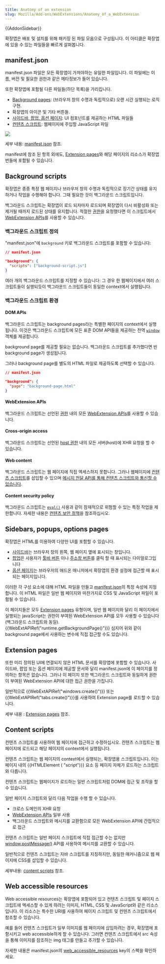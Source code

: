 ```yaml
---
title: Anatomy of an extension
slug: Mozilla/Add-ons/WebExtensions/Anatomy_of_a_WebExtension
---
```


{{AddonSidebar}}

확장앱은 배포 및 설치를 위해 패키징 된 파일 모음으로 구성됩니다. 이 아티클은 확장앱에 있을 수 있는 파일들을 빠르게 살펴봅니다.

## manifest.json

manifest.json 파일은 모든 확장앱이 가져야하는 유일한 파일입니다. 이 파일에는 이름, 버전 및 필요한 권한과 같은 메타정보가 들어 있습니다.

또한 확장앱에 포함될 다른 파일들(하단 목록)을 가리킵니다.

- [Background pages](/en-US/docs/Mozilla/Add-ons/WebExtensions/Anatomy_of_a_WebExtension#background_scripts): (브라우저 창의 수명과 독립적으로) 오랜 시간 실행되는 로직 구현.
- 확장앱의 아이콘 및 기타 버튼들.
- [사이드바, 팝업, 옵션 페이지](/en-US/docs/Mozilla/Add-ons/WebExtensions/Anatomy_of_a_WebExtension#sidebars_popups_options_pages): UI 컴포넌트를 제공하는 HTML 파일들
- [컨텐츠 스크립트](/en-US/docs/Mozilla/Add-ons/WebExtensions/Anatomy_of_a_WebExtension#content_scripts): 웹페이지에 주입할 JavaScript 파일

![](webextension-anatomy.png)

세부 내용: [manifest.json](/ko/docs/Mozilla/Add-ons/WebExtensions/manifest.json) 참조.

manifest에 참조 된 항목 외에도, [Extension pages](/en-US/docs/Mozilla/Add-ons/WebExtensions/Anatomy_of_a_WebExtension#extension_pages)와 해당 페이지의 리소스가 확장앱 번들에 포함될 수 있습니다.

## Background scripts

확장앱은 종종 특정 웹 페이지나 브라우저 창의 수명과 독립적으로 장기간 상태를 유지하거나 작업을 수행해야 합니다. 그때 필요한 것이 백그라운드 스크립트입니다.

백그라운드 스크립트는 확장앱이 로드 되자마자 로드되며 확장앱이 다시 비활성화 또는 제거될 때까지 로드된 상태를 유지합니다. 적절한 [권한](/en-US/docs/Mozilla/Add-ons/WebExtensions/manifest.json/permissions)을 요청했다면 이 스크립트에서 [WebExtension APIs](/en-US/docs/Mozilla/Add-ons/WebExtensions/API)를 사용할 수 있습니다.

### 백그라운드 스크립트 정의

"manifest.json"에 `background` 키로 백그라운드 스크립트를 포함할 수 있습니다:

```json
// manifest.json

"background": {
  "scripts": ["background-script.js"]
}
```

여러 개의 백그라운드 스크립트를 지정할 수 있습니다: 그 경우 한 웹페이지에서 여러 스크립트들이 실행되듯이 백그라운드 스크립트들이 동일한 context에서 실행됩니다.

### 백그라운드 스크립트 환경

#### DOM APIs

백그라운드 스크립트는 background pages라는 특별한 페이지의 context에서 실행됩니다. 이것은 백그라운드 스크립트에 모든 표준 DOM API들을 제공하는 전역 [`window`](/ko/docs/Web/API/Window) 객체를 제공합니다.

background page를 제공할 필요는 없습니다. 백그라운드 스크립트를 추가했다면 빈 background page가 생성됩니다.

그러나 background page를 별도의 HTML 파일로 제공하도록 선택할 수 있습니다.

```json
// manifest.json

"background": {
  "page": "background-page.html"
}
```

#### WebExtension APIs

백그라운드 스크립트는 선언된 [권한](/ko/docs/Mozilla/Add-ons/WebExtensions/manifest.json/permissions) 내의 모든 [WebExtension APIs](/en-US/docs/Mozilla/Add-ons/WebExtensions/API)를 사용할 수 있습니다.

#### Cross-origin access

백그라운드 스크립트는 선언된 [host 권한](/ko/docs/Mozilla/Add-ons/WebExtensions/manifest.json/permissions) 내의 모든 서버(host)에 XHR 요청을 할 수 있습니다.

#### Web content

백그라운드 스크립트는 웹 페이지에 직접 엑세스하지 못합니다. 그러나 웹페이지에 [컨텐츠 스크립트](/ko/docs/Mozilla/Add-ons/WebExtensions/Content_scripts)를 삽입할 수 있으며 [메시지 전달 API를 통해 컨텐츠 스크립트와 통신할 수 있습니다](/en-US/docs/Mozilla/Add-ons/WebExtensions/Content_scripts#communicating_with_background_scripts).

#### Content security policy

백그라운드 스크립트는 [`eval()`](/ko/docs/Web/JavaScript/Reference/Global_Objects/eval) 사용과 같이 잠재적으로 위험할 수 있는 특정 작업을 제한합니다. 자세한 내용은 [컨텐츠 보안 정책](/ko/docs/Mozilla/Add-ons/WebExtensions/Content_Security_Policy)을 참조하십시오.

## Sidebars, popups, options pages

확장앱은 HTML를 이용하여 다양한 UI를 포함할 수 있습니다.

- [사이드바](/ko/docs/Mozilla/Add-ons/WebExtensions/user_interface/Sidebars)는 브라우저 창의 왼쪽, 웹 페이지 옆에 표시되는 창입니다.
- [팝업](/ko/docs/Mozilla/Add-ons/WebExtensions/user_interface/Popups)은 사용자가 [툴바 버튼](/ko/docs/Mozilla/Add-ons/WebExtensions/user_interface/Toolbar_button) 이나 [주소창 버튼](/ko/docs/Mozilla/Add-ons/WebExtensions/user_interface/Page_actions)를 클릭 할 때 표시되는 다이얼로그입니다
- [옵션 페이지](/ko/docs/Mozilla/Add-ons/WebExtensions/user_interface/Options_pages)는 브라우저의 애드온 매니저에서 확장앱의 환경 설정에 접근할 때 표시 되는 페이지입니다.

이러한 각 구성 요소에 대해 HTML 파일을 만들고 [manifest.json](/ko/docs/Mozilla/Add-ons/WebExtensions/manifest.json)의 특정 속성에 지정합니다. 이 HTML 파일은 일반 웹 페이지와 마찬가지로 CSS 및 JavaScript 파일이 포함될 수 있습니다.

이 페이지들은 모두 [Extension pages](/ko/docs/Mozilla/Add-ons/WebExtensions/user_interface/Extension_pages) 유형이며, 일반 웹 페이지와 달리 이 페이지에서 실행되는 javaScript는 권한이 부여된 WebExtension API를 모두 사용할 수 있습니다(백그라운드 스크립트와 동일).
{{WebExtAPIRef("runtime.getBackgroundPage()")}}
심지어 위와 같이 background page에서 사용하는 변수에 직접 접근할 수도 있습니다.

## Extension pages

또한 미리 정의된 UI에 연결되지 않은 HTML 문서를 확장앱에 포함할 수 있습니다. 사이드바, 팝업 또는 옵션 페이지에 제공할 문서와 달리 manifest.json에 이 페이지를 정의하는 항목은 없습니다. 그러나 이 페이지 또한 백그라운드 스크립트와 동일하게 권한이 부여된 WebExtension API에 대한 접근 권한을 가집니다.

일반적으로 {{WebExtAPIRef("windows.create()")}} 또는 {{WebExtAPIRef("tabs.create()")}}를 사용하여 Extension page를 로드할 수 있습니다.

세부 내용 : [Extension pages](/ko/docs/Mozilla/Add-ons/WebExtensions/user_interface/Extension_pages) 참조.

## Content scripts

컨텐츠 스크립트를 사용하여 웹 페이지에 접근하고 수정하십시오. 컨텐츠 스크립트는 웹 페이지에 로드되고 해당 페이지의 context에서 실행됩니다.

컨텐츠 스크립트는 웹 페이지의 context에서 실행되는, 확장앱용 스크립트입니다. 이는 페이지 내의 {{HTMLElement ( "script")}} 요소 등 페이지 자체가 로드하는 스크립트와 다릅니다.

컨텐츠 스크립트는 웹페이지가 로드하는 일반 스크립트처럼 DOM에 접근 및 조작을 할 수 있습니다.

일반 페이지 스크립트와 달리 다음 작업을 수행 할 수 있습니다.

- 크로스 도메인의 XHR 요청
- [WebExtension APIs](/ko/docs/Mozilla/Add-ons/WebExtensions/API) 일부 사용
- 백그라운드 스크립트와 메시지를 교환함으로 모든 WebExtension API에 간접적으로 접근

컨텐츠 스크립트는 일반 페이지 스크립트에 직접 접근할 수는 없지만 [window.postMessage()](/ko/docs/Web/API/Window/postMessage) API를 사용하여 메시지를 교환할 수 있습니다.

일반적으로 컨텐츠 스크립트는 자바 스크립트를 지칭하지만, 동일한 매커니즘으로 웹 페이지에 CSS를 삽입할 수 있습니다.

세부내용: [content scripts](/ko/docs/Mozilla/Add-ons/WebExtensions/Content_scripts) 참조.

## Web accessible resources

Web accessible resources는 확장앱에 포함되어 있고 컨텐츠 스크립트 및 페이지 스크립트에 엑세스할 수 있게 하려는 이미지, HTML, CSS 및 JavaScript와 같은 리소스입니다. 이 리소스는 특수한 URI를 사용하여 페이지 스크립트 및 컨텐츠 스크립트에서 참조할 수 있습니다.

예를 들어 컨텐츠 스크립트가 일부 이미지를 웹 페이지에 삽입하려는 경우, 확장앱에 포함시키고 web accessible하게 할 수 있습니다. 그러면 컨텐츠 스크립트에서 src 속성을 통해 이미지를 참조하는 img 태그를 만들고 추가할 수 있습니다.

자세한 내용은 manifest.json의 [web_accessible_resources](/ko/docs/Mozilla/Add-ons/WebExtensions/manifest.json/web_accessible_resources) key의 스펙을 확인하세요.
